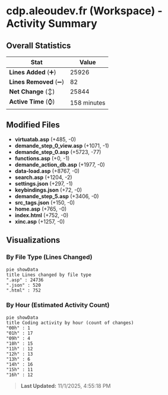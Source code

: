# cdp.aleoudev.fr (Workspace) - Activity Summary 

## Overall Statistics

| Stat                   | Value                                                             |
| ---------------------- | ----------------------------------------------------------------- |
| **Lines Added** (➕)   | 25926                                          |
| **Lines Removed** (➖) | 82                                        |
| **Net Change** (↕)    | 25844                |
| **Active Time** (⌚)   | 158 minutes |


## Modified Files
- **virtuatab.asp** (+485, -0)
- **demande_step_0_view.asp** (+1071, -1)
- **demande_step_0.asp** (+5723, -77)
- **functions.asp** (+0, -1)
- **demande_action_db.asp** (+1977, -0)
- **data-load.asp** (+8767, -0)
- **search.asp** (+1204, -2)
- **settings.json** (+297, -1)
- **keybindings.json** (+72, -0)
- **demande_step_5.asp** (+3406, -0)
- **src_tags.json** (+150, -0)
- **home.asp** (+765, -0)
- **index.html** (+752, -0)
- **xinc.asp** (+1257, -0)

## Visualizations

### By File Type (Lines Changed)

```mermaid
pie showData
title Lines changed by file type
".asp" : 24736
".json" : 520
".html" : 752
```

### By Hour (Estimated Activity Count)

```mermaid
pie showData
title Coding activity by hour (count of changes)
"00h" : 1
"01h" : 17
"09h" : 4
"10h" : 15
"11h" : 12
"12h" : 13
"13h" : 6
"14h" : 16
"15h" : 11
"16h" : 12
```


> **Last Updated:** 11/1/2025, 4:55:18 PM